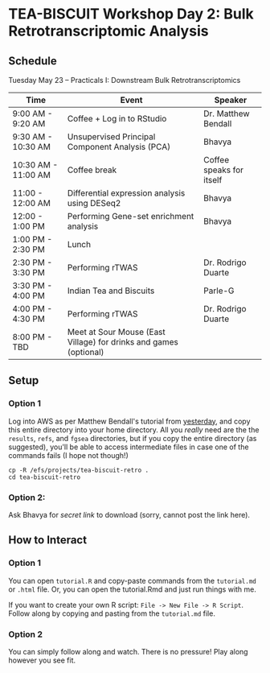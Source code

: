 # TEA-BISCUIT Workshop Day 2: Bulk Retrotranscriptomic Analysis


## Schedule
Tuesday May 23 – Practicals I: Downstream Bulk Retrotranscriptomics

| Time | Event | Speaker | 
| ------------- | ------------- | ------------- |
| 9:00 AM - 9:20 AM | Coffee + Log in to RStudio | Dr. Matthew Bendall | 
| 9:30 AM - 10:30 AM | Unsupervised Principal Component Analysis (PCA) | Bhavya |
| 10:30 AM - 11:00 AM | Coffee break | Coffee speaks for itself |
| 11:00 - 12:00 AM | Differential expression analysis using DESeq2 | Bhavya |
| 12:00 - 1:00 PM | Performing Gene-set enrichment analysis | Bhavya |
| 1:00 PM - 2:30 PM | Lunch | |
| 2:30 PM - 3:30 PM | Performing rTWAS | Dr. Rodrigo Duarte | 
| 3:30 PM - 4:00 PM | Indian Tea and Biscuits | Parle-G |
| 4:00 PM - 4:30 PM | Performing rTWAS | Dr. Rodrigo Duarte | 
| 8:00 PM - TBD | Meet at Sour Mouse (East Village) for drinks and games (optional) | |


## Setup

### Option 1

Log into AWS as per Matthew Bendall's tutorial from [yesterday](https://github.com/nixonlab/teabiscuit), and copy this entire directory into your home directory. All you *really* need are the the `results`, `refs`, and `fgsea` directories, but if you copy the entire directory (as suggested), you'll be able to access intermediate files in case one of the commands fails (I hope not though!)

```
cp -R /efs/projects/tea-biscuit-retro . 
cd tea-biscuit-retro
```

### Option 2:

Ask Bhavya for *secret link* to download (sorry, cannot post the link here).

## How to Interact

### Option 1

You can open `tutorial.R` and copy-paste commands from the `tutorial.md` or `.html` file. Or, you can open the tutorial.Rmd and just run things with me. 

If you want to create your own R script: `File -> New File -> R Script`. Follow along by copying and pasting from the `tutorial.md` file.

### Option 2

You can simply follow along and watch. There is no pressure! Play along however you see fit. 
